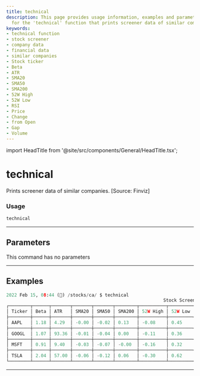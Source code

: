 ```yaml
---
title: technical
description: This page provides usage information, examples and parameters details
  for the 'technical' function that prints screener data of similar companies.
keywords:
- technical function
- stock screener
- company data
- financial data
- similar companies
- Stock ticker
- Beta
- ATR
- SMA20
- SMA50
- SMA200
- 52W High
- 52W Low
- RSI
- Price
- Change
- from Open
- Gap
- Volume
---
```


import HeadTitle from '@site/src/components/General/HeadTitle.tsx';

<HeadTitle title="technical - Ca - Stocks - Reference | OpenBB Terminal Docs" />

# technical

Prints screener data of similar companies. [Source: Finviz]

### Usage

```python
technical
```

---

## Parameters

This command has no parameters



---

## Examples

```python
2022 Feb 15, 08:44 (🦋) /stocks/ca/ $ technical
                                                           Stock Screener
┌────────┬──────┬───────┬───────┬───────┬────────┬──────────┬─────────┬───────┬─────────┬────────┬───────────┬───────┬─────────────┐
│ Ticker │ Beta │ ATR   │ SMA20 │ SMA50 │ SMA200 │ 52W High │ 52W Low │ RSI   │ Price   │ Change │ from Open │ Gap   │ Volume      │
├────────┼──────┼───────┼───────┼───────┼────────┼──────────┼─────────┼───────┼─────────┼────────┼───────────┼───────┼─────────────┤
│ AAPL   │ 1.18 │ 4.29  │ -0.00 │ -0.02 │ 0.13   │ -0.08    │ 0.45    │ 46.89 │ 168.88  │ 0.00   │ 0.01      │ -0.01 │ 86185528.00 │
├────────┼──────┼───────┼───────┼───────┼────────┼──────────┼─────────┼───────┼─────────┼────────┼───────────┼───────┼─────────────┤
│ GOOGL  │ 1.07 │ 93.36 │ -0.01 │ -0.04 │ 0.00   │ -0.11    │ 0.36    │ 45.82 │ 2710.52 │ 0.01   │ 0.02      │ -0.01 │ 1715054.00  │
├────────┼──────┼───────┼───────┼───────┼────────┼──────────┼─────────┼───────┼─────────┼────────┼───────────┼───────┼─────────────┤
│ MSFT   │ 0.91 │ 9.40  │ -0.03 │ -0.07 │ -0.00  │ -0.16    │ 0.32    │ 40.63 │ 295.00  │ -0.00  │ 0.00      │ -0.00 │ 36359488.00 │
├────────┼──────┼───────┼───────┼───────┼────────┼──────────┼─────────┼───────┼─────────┼────────┼───────────┼───────┼─────────────┤
│ TSLA   │ 2.04 │ 57.00 │ -0.06 │ -0.12 │ 0.06   │ -0.30    │ 0.62    │ 41.26 │ 875.76  │ 0.02   │ 0.02      │ 0.00  │ 22585472.00 │
└────────┴──────┴───────┴───────┴───────┴────────┴──────────┴─────────┴───────┴─────────┴────────┴───────────┴───────┴─────────────┘
```
---

